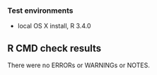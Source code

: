 ### Test environments
* local OS X install, R 3.4.0

## R CMD check results
There were no ERRORs or WARNINGs or NOTES. 
